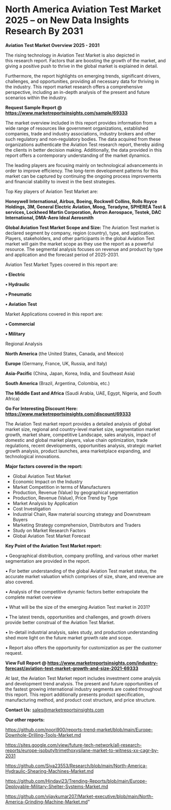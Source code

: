 # North America Aviation Test Market 2025 – on New Data Insights Research By 2031

<Strong> Aviation Test Market Overview 2025 - 2031</strong>

The rising technology in Aviation Test Market is also depicted in this research report. Factors that are boosting the growth of the market, and giving a positive push to thrive in the global market is explained in detail.

Furthermore, the report highlights on emerging trends, significant drivers, challenges, and opportunities, providing all necessary data for thriving in the industry. This report market research offers a comprehensive perspective, including an in-depth analysis of the present and future scenarios within the industry.

<strong>Request Sample Report @ <a href=https://www.marketreportsinsights.com/sample/69333>https://www.marketreportsinsights.com/sample/69333</a></strong>

The market overview included in this report provides information from a wide range of resources like government organizations, established companies, trade and industry associations, industry brokers and other such regulatory and non-regulatory bodies. The data acquired from these organizations authenticate the Aviation Test research report, thereby aiding the clients in better decision making. Additionally, the data provided in this report offers a contemporary understanding of the market dynamics.

The leading players are focusing mainly on technological advancements in order to improve efficiency. The long-term development patterns for this market can be captured by continuing the ongoing process improvements and financial stability to invest in the best strategies.

Top Key players of Aviation Test Market are:

<strong>Honeywell International, Airbus, Boeing, Rockwell Collins, Rolls Royce Holdings, 3M, General Electric Aviation, Moog, Teradyne, SPHEREA Test & services, Lockheed Martin Corporation, Avtron Aerospace, Testek, DAC International, DMA-Aero Ideal Aerosmith</strong>

<strong><b>Global Aviation Test Market Scope and Size:</b></strong>
The Aviation Test market is declared segment by company, region (country), type, and application. Players, stakeholders, and other participants in the global Aviation Test market will gain the market scope as they use the report as a powerful resource. The segmental analysis focuses on revenue and product by type and application and the forecast period of 2025-2031.

Aviation Test Market Types covered in this report are:

<strong>• Electric

• Hydraulic

• Pneumatic

• Aviation Test</strong>

Market Applications covered in this report are:

<strong>• Commercial

• Military</strong> 

Regional Analysis

<strong>North America</strong> (the United States, Canada, and Mexico)

<strong>Europe</strong> (Germany, France, UK, Russia, and Italy)

<strong>Asia-Pacific</strong> (China, Japan, Korea, India, and Southeast Asia)

<strong>South America</strong> (Brazil, Argentina, Colombia, etc.)

<strong>The Middle East and Africa</strong> (Saudi Arabia, UAE, Egypt, Nigeria, and South Africa)

<strong>Go For Interesting Discount Here: <a href=https://www.marketreportsinsights.com/discount/69333>https://www.marketreportsinsights.com/discount/69333</a></strong>

The Aviation Test market report provides a detailed analysis of global market size, regional and country-level market size, segmentation market growth, market share, competitive Landscape, sales analysis, impact of domestic and global market players, value chain optimization, trade regulations, recent developments, opportunities analysis, strategic market growth analysis, product launches, area marketplace expanding, and technological innovations.

<strong><b>Major factors covered in the report:</b></strong>
<ul>
  <li>Global Aviation Test Market </li>
  <li>Economic Impact on the Industry</li>
  <li>Market Competition in terms of Manufacturers</li>
  <li>Production, Revenue (Value) by geographical segmentation</li>
  <li>Production, Revenue (Value), Price Trend by Type</li>
  <li>Market Analysis by Application</li>
  <li>Cost Investigation</li>
  <li>Industrial Chain, Raw material sourcing strategy and Downstream Buyers</li>
  <li>Marketing Strategy comprehension, Distributors and Traders</li>
  <li>Study on Market Research Factors</li>
  <li>Global Aviation Test Market Forecast</li>
</ul>

<strong><b>Key Point of the Aviation Test Market report:</b></strong>

• Geographical distribution, company profiling, and various other market segmentation are provided in the report.

• For better understanding of the global Aviation Test market status, the accurate market valuation which comprises of size, share, and revenue are also covered.

• Analysis of the competitive dynamic factors better extrapolate the complete market overview

• What will be the size of the emerging Aviation Test market in 2031?

• The latest trends, opportunities and challenges, and growth drivers provide better construal of the Aviation Test Market.

• In-detail industrial analysis, sales study, and production understanding shed more light on the future market growth rate and scope.

• Report also offers the opportunity for customization as per the customer request.

<strong><b>View Full Report @ <a href=https://www.marketreportsinsights.com/industry-forecast/aviation-test-market-growth-and-size-2021-69333>https://www.marketreportsinsights.com/industry-forecast/aviation-test-market-growth-and-size-2021-69333</a></b></strong>


At last, the Aviation Test Market report includes investment come analysis and development trend analysis. The present and future opportunities of the fastest growing international industry segments are coated throughout this report. This report additionally presents product specification, manufacturing method, and product cost structure, and price structure.

<strong>Contact Us:</strong>
sales@marketreportsinsights.com

<strong>Our other reports:</strong>

<a href=https://github.com/noori900/reports-trend-market/blob/main/Europe-Downhole-Drilling-Tools-Market.md>https://github.com/noori900/reports-trend-market/blob/main/Europe-Downhole-Drilling-Tools-Market.md</a>

<a href=https://sites.google.com/view/future-tech-network/all-research-reports/europe-isobutyltrimethoxysilane-market-to-witness-xx-cagr-by-2031>https://sites.google.com/view/future-tech-network/all-research-reports/europe-isobutyltrimethoxysilane-market-to-witness-xx-cagr-by-2031</a>

<a href=https://github.com/Siya23553/Research/blob/main/North-America-Hydraulic-Shearing-Machines-Market.md>https://github.com/Siya23553/Research/blob/main/North-America-Hydraulic-Shearing-Machines-Market.md</a>

<a href=https://github.com/Hindavi23/Trending-Reports/blob/main/Europe-Deployable-Military-Shelter-Systems-Market.md>https://github.com/Hindavi23/Trending-Reports/blob/main/Europe-Deployable-Military-Shelter-Systems-Market.md</a>

<a href=https://github.com/vijaykumar207/Market-executive/blob/main/North-America-Grinding-Machine-Market.md>https://github.com/vijaykumar207/Market-executive/blob/main/North-America-Grinding-Machine-Market.md</a>"
